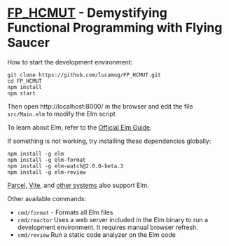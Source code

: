 # [FP_HCMUT](https://github.com/lucamug/FP_HCMUT/) - Demystifying Functional Programming with Flying Saucer

How to start the development environment:

```shell
git clone https://github.com/lucamug/FP_HCMUT.git
cd FP_HCMUT
npm install
npm start
```

Then open http://localhost:8000/ in the browser and edit the file `src/Main.elm` to modify the Elm script

To learn about Elm, refer to the [Official Elm Guide](https://guide.elm-lang.org/).

If something is not working, try installing these dependencies globally:

```
npm install -g elm
npm install -g elm-format
npm install -g elm-watch@2.0.0-beta.3
npm install -g elm-review
```

[Parcel](https://parceljs.org/languages/elm), [Vite](https://github.com/hmsk/vite-plugin-elm), and [other systems](https://www.lindsaykwardell.com/blog/setting-up-elm-in-2022) also support Elm.

Other available commands:

* `cmd/format` - Formats all Elm files
* `cmd/reactor` Uses a web server included in the Elm binary to run a development environment. It requires manual browser refresh.
* `cmd/review` Run a static code analyzer on the Elm code